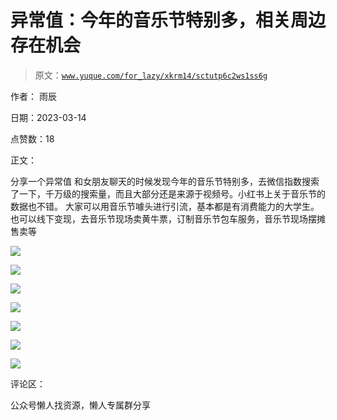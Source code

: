 # 异常值：今年的音乐节特别多，相关周边存在机会

> 原文：[`www.yuque.com/for_lazy/xkrm14/sctutp6c2ws1ss6g`](https://www.yuque.com/for_lazy/xkrm14/sctutp6c2ws1ss6g)

作者： 雨辰

日期：2023-03-14

点赞数：18

正文：

分享一个异常值 和女朋友聊天的时候发现今年的音乐节特别多，去微信指数搜索了一下，千万级的搜索量，而且大部分还是来源于视频号。小红书上关于音乐节的数据也不错。 大家可以用音乐节噱头进行引流，基本都是有消费能力的大学生。 也可以线下变现，去音乐节现场卖黄牛票，订制音乐节包车服务，音乐节现场摆摊售卖等

![](img/2f956dde1ddfcce1f239c849fa2feb69.png)  

![](img/1fabb1390c52390eb1d0c2b9a106846f.png)

![](img/321857a9e0b439a7d80cbc12ac0c6cf2.png)

![](img/281f1dce5ed5e61fd9552b9c6248d6b6.png)

![](img/a38e48380b349e44f87f370ad8b95a15.png)

![](img/8d4551a4646436107a0a67504a9952af.png)

![](img/0107a8c8cba68ed13333ff80a2e7c70f.png)

评论区：

公众号懒人找资源，懒人专属群分享

